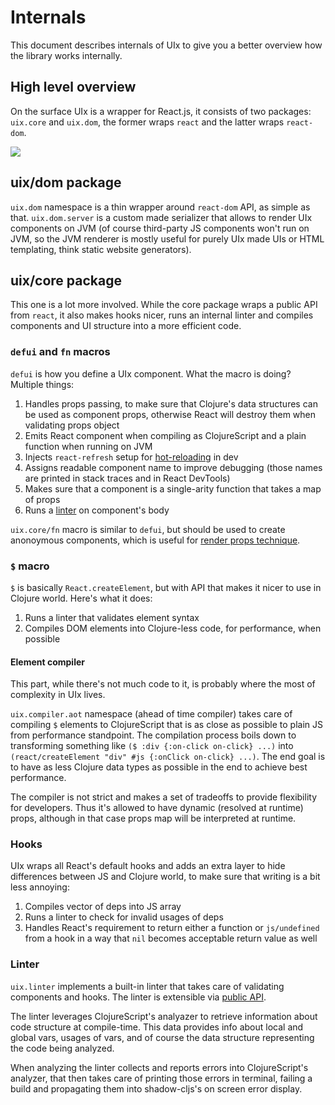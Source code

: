 # Internals

This document describes internals of UIx to give you a better overview how the library works internally.

## High level overview

On the surface UIx is a wrapper for React.js, it consists of two packages: `uix.core` and `uix.dom`, the former wraps `react` and the latter wraps `react-dom`.

![](uix_internals_1.png)

## uix/dom package

`uix.dom` namespace is a thin wrapper around `react-dom` API, as simple as that. `uix.dom.server` is a custom made serializer that allows to render UIx components on JVM (of course third-party JS components won't run on JVM, so the JVM renderer is mostly useful for purely UIx made UIs or HTML templating, think static website generators).

## uix/core package

This one is a lot more involved. While the core package wraps a public API from `react`, it also makes hooks nicer, runs an internal linter and compiles components and UI structure into a more efficient code.

### `defui` and `fn` macros

`defui` is how you define a UIx component. What the macro is doing? Multiple things:

1. Handles props passing, to make sure that Clojure's data structures can be used as component props, otherwise React will destroy them when validating props object
2. Emits React component when compiling as ClojureScript and a plain function when running on JVM
3. Injects `react-refresh` setup for [hot-reloading](/docs/hot-reloading.md) in dev
4. Assigns readable component name to improve debugging (those names are printed in stack traces and in React DevTools)
5. Makes sure that a component is a single-arity function that takes a map of props
6. Runs a [linter](/docs/code-linting.md) on component's body

`uix.core/fn` macro is similar to `defui`, but should be used to create anonoymous components, which is useful for [render props technique](https://reactjs.org/docs/render-props.html).

### `$` macro

`$` is basically `React.createElement`, but with API that makes it nicer to use in Clojure world. Here's what it does:

1. Runs a linter that validates element syntax
2. Compiles DOM elements into Clojure-less code, for performance, when possible

#### Element compiler

This part, while there's not much code to it, is probably where the most of complexity in UIx lives.

`uix.compiler.aot` namespace (ahead of time compiler) takes care of compiling `$` elements to ClojureScript that is as close as possible to plain JS from performance standpoint. The compilation process boils down to transforming something like `($ :div {:on-click on-click} ...)` into `(react/createElement "div" #js {:onClick on-click} ...)`. The end goal is to have as less Clojure data types as possible in the end to achieve best performance.

The compiler is not strict and makes a set of tradeoffs to provide flexibility for developers. Thus it's allowed to have dynamic (resolved at runtime) props, although in that case props map will be interpreted at runtime.

### Hooks

UIx wraps all React's default hooks and adds an extra layer to hide differences between JS and Clojure world, to make sure that writing is a bit less annoying:

1. Compiles vector of deps into JS array
2. Runs a linter to check for invalid usages of deps
3. Handles React's requirement to return either a function or `js/undefined` from a hook in a way that `nil` becomes acceptable return value as well

### Linter

`uix.linter` implements a built-in linter that takes care of validating components and hooks. The linter is extensible via [public API](/docs/code-linting.md#custom-linters).

The linter leverages ClojureScript's analyazer to retrieve information about code structure at compile-time. This data provides info about local and global vars, usages of vars, and of course the data structure representing the code being analyzed.

When analyzing the linter collects and reports errors into ClojureScript's analyzer, that then takes care of printing those errors in terminal, failing a build and propagating them into shadow-cljs's on screen error display.
